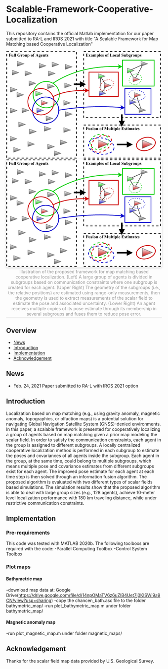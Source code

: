 # Scalable-Framework-Cooperative-Localization

This repository contains the official Matlab implementation for our paper submitted to RA-L and IROS 2021 with title "A Scalable Framework for Map Matching based Cooperative Localization"

<img align="center" src="https://github.com/wvu-irl/Scalable-Framework-Cooperative-Localization/blob/main/docs/overall_approach.png">

<center>
    <img style="border-radius: 0.3125em;
    box-shadow: 0 2px 4px 0 rgba(34,36,38,.12),0 2px 10px 0 rgba(34,36,38,.08);"
    src="https://github.com/wvu-irl/Scalable-Framework-Cooperative-Localization/blob/main/docs/overall_approach.png">
    <br>
    <div style="color:orange; border-bottom: 1px solid #d9d9d9;
    display: inline-block;
    color: #999;
    padding: 2px;">Illustration of the proposed framework for map matching based cooperative localization. (Left) A large group of agents is divided in subgroups based on communication constraints where one subgroup is created for each agent. (Upper Right) The geometry of the subgroups (i.e., the relative positions) are estimated using range-only measurements, then the geometry is used to extract measurements of the scalar field to estimate the pose and associated uncertainty. (Lower Right) An agent receives multiple copies of its pose estimate through its membership in several subgroups and fuses them to reduce pose error.</div>
</center>

## Overview
- [News](#news)
- [Introduction](#dependencies)
- [Implementation](#implementation)
- [Acknowledgement](#acknowledgement)

## News
- Feb. 24, 2021 Paper submitted to RA-L with IROS 2021 option

## Introduction
Localization based on map matching (e.g., using gravity anomaly, magnetic anomaly, topographics, or olfaction maps) is a potential solution for navigating Global Navigation Satellite System (GNSS)-denied environments. In this paper, a scalable framework is presented for cooperatively localizing a group of agents based on map matching given a prior map modeling the scalar field. In order to satisfy the communication constraints, each agent in the group is assigned to different subgroups. A locally centralized cooperative localization method is performed in each subgroup to estimate the poses and covariances of all agents inside the subgroup. Each agent in the group, at the same time, could belong to multiple subgroups, which means multiple pose and covariance estimates from different subgroups exist for each agent. The improved pose estimate for each agent at each time step is then solved through an information fusion algorithm. The proposed algorithm is evaluated with two different types of scalar fields based simulations. The simulation results show that the proposed algorithm is able to deal with large group sizes (e.g., 128 agents), achieve 10-meter level localization performance with 180 km traveling distance, while under restrictive communication constraints.

## Implementation

### Pre-requirements
This code was tested with MATLAB 2020b. The following toolboxs are required with the code:
-Parallel Computing Toolbox
-Control System Toolbox

### Plot maps
#### Bathymetric map
-download map data at: Google Drive(https://drive.google.com/file/d/14npOMaTV6z6uZIB4Uet7j0KISWl9a9CN/view?usp=sharing)
-copy the chancen_bath.asc file to the folder bathymetric_map/
-run plot_bathymetric_map.m under folder bathymetric_map/

#### Magnetic anomaly map
-run plot_magnetic_map.m under folder magnetic_maps/

## Acknowledgement
Thanks for the scalar field map data provided by U.S. Geological Survey.


